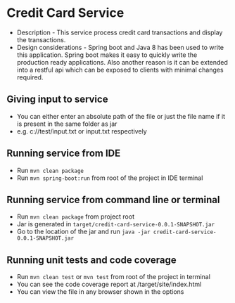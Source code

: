 # Credit Card Service
- Description - This service process credit card transactions and display the transactions.
- Design considerations - Spring boot and Java 8 has been used to write this application. Spring boot makes it easy to
 quickly write the production ready applications. Also another reason is it can be extended into a restful api which
 can be exposed to clients with minimal changes required.

## Giving input to service
- You can either enter an absolute path of the file or just the file name if it is present in the same folder as jar
- e.g. c://test/input.txt or input.txt respectively

## Running service from IDE
- Run `mvn clean package`
- Run `mvn spring-boot:run` from root of the project in IDE terminal
 
## Running service from command line or terminal
- Run `mvn clean package` from project root
- Jar is generated in `target/credit-card-service-0.0.1-SNAPSHOT.jar`
- Go to the location of the jar and run `java -jar credit-card-service-0.0.1-SNAPSHOT.jar`

## Running unit tests and code coverage
- Run `mvn clean test` or `mvn test` from root of the project in terminal
- You can see the code coverage report at /target/site/index.html
- You can view the file in any browser shown in the options
